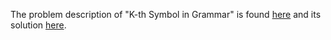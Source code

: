 The problem description of "K-th Symbol in Grammar" is found [here](https://leetcode.com/problems/k-th-symbol-in-grammar/) and its solution [here](https://github.com/aurimas13/Solutions-To-Problems/blob/main/LeetCode/Python%20Solutions/K-th%20Symbol%20in%20Grammar/kth_grammar.py).